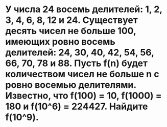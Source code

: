 <h1> 
У числа 24 восемь делителей: 1, 2, 3, 4, 6, 8, 12 и 24.
Существует десять чисел не больше 100, имеющих ровно восемь делителей:
24, 30, 40, 42, 54, 56, 66, 70, 78 и 88.
Пусть f(n) будет количеством чисел не больше n с ровно восемью делителями.
Известно, что f(100) = 10, f(1000) = 180 и f(10^6) = 224427.
Найдите f(10^9). </h1>
